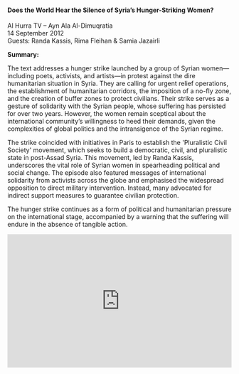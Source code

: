 <h4>Does the World Hear the Silence of Syria’s Hunger-Striking Women?</h4>

Al Hurra TV – Ayn Ala Al-Dimuqratia  
14 September 2012  
Guests: Randa Kassis, Rima Fleihan & Samia Jazairli

<b>Summary:</b>

The text addresses a hunger strike launched by a group of Syrian women—including poets, activists, and artists—in protest against the dire humanitarian situation in Syria. They are calling for urgent relief operations, the establishment of humanitarian corridors, the imposition of a no-fly zone, and the creation of buffer zones to protect civilians. Their strike serves as a gesture of solidarity with the Syrian people, whose suffering has persisted for over two years. However, the women remain sceptical about the international community’s willingness to heed their demands, given the complexities of global politics and the intransigence of the Syrian regime.

The strike coincided with initiatives in Paris to establish the 'Pluralistic Civil Society' movement, which seeks to build a democratic, civil, and pluralistic state in post-Assad Syria. This movement, led by Randa Kassis, underscores the vital role of Syrian women in spearheading political and social change. The episode also featured messages of international solidarity from activists across the globe and emphasised the widespread opposition to direct military intervention. Instead, many advocated for indirect support measures to guarantee civilian protection.

The hunger strike continues as a form of political and humanitarian pressure on the international stage, accompanied by a warning that the suffering will endure in the absence of tangible action.

<p></p>
<center>
<div style="display: flex; justify-content: center; position:relative;width: 100%;height: 300px;"><iframe
    src="https://iframe.mediadelivery.net/embed/460223/7395e7f5-2064-49ad-b89c-7014589988f2?autoplay=false&loop=false&muted=false&preload=true&responsive=true"
    loading="lazy" style="border:0;height:100%;width: 520px;"
    allow="accelerometer;gyroscope;autoplay;encrypted-media;picture-in-picture;" allowfullscreen="true"></iframe>
</div>
</center>  
<p></p>	
